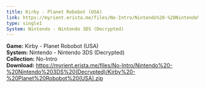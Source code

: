 ```yaml
---
title: Kirby - Planet Robobot (USA)
link: https://myrient.erista.me/files/No-Intro/Nintendo%20-%20Nintendo%203DS%20(Decrypted)/Kirby%20-%20Planet%20Robobot%20(USA).zip
type: single1
System: Nintendo - Nintendo 3DS (Decrypted)
---
```

<b>Game:</b> Kirby - Planet Robobot (USA)<br>
<b>System:</b> Nintendo - Nintendo 3DS (Decrypted)<br>
<b>Collection:</b> No-Intro<br>
<b>Download:</b> https://myrient.erista.me/files/No-Intro/Nintendo%20-%20Nintendo%203DS%20(Decrypted)/Kirby%20-%20Planet%20Robobot%20(USA).zip